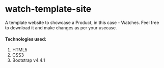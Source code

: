 # watch-template-site

A template website to showcase a Product, in this case - Watches.
Feel free to download it and make changes as per your usecase.

#### Technologies used:
1. HTML5
2. CSS3
3. Bootstrap v4.4.1
